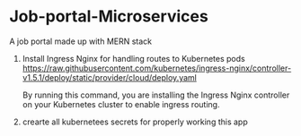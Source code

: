 # Job-portal-Microservices
A job portal made up with MERN stack


1. Install Ingress Nginx for handling routes to Kubernetes pods 
    https://raw.githubusercontent.com/kubernetes/ingress-nginx/controller-v1.5.1/deploy/static/provider/cloud/deploy.yaml

    By running this command, you are installing the Ingress Nginx controller on your Kubernetes cluster to enable ingress routing.

2. crearte all kubernetees secrets for properly working this app